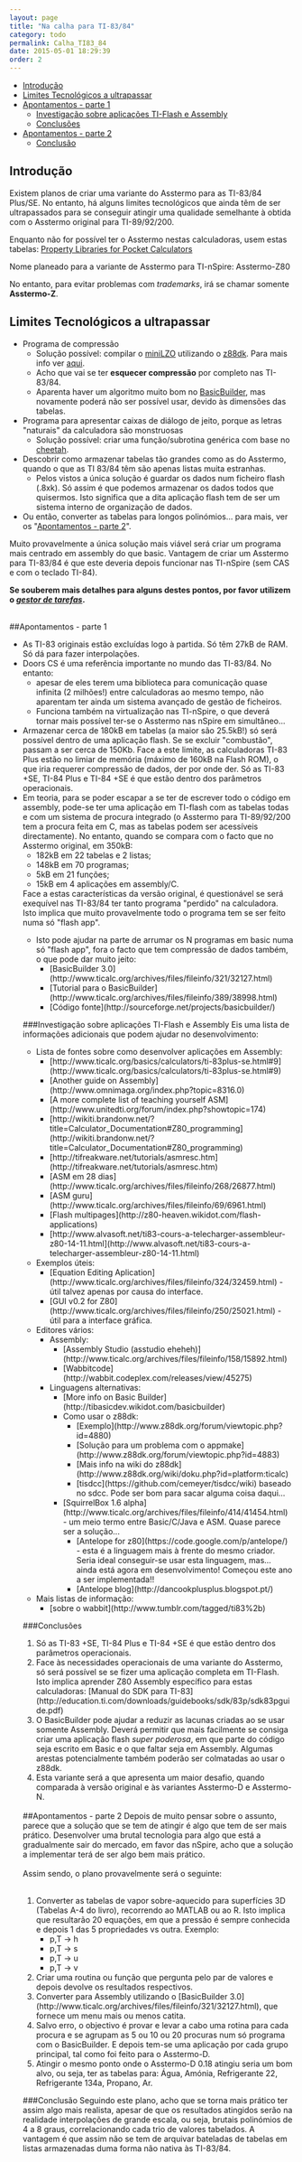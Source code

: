 ```yaml
---
layout: page
title: "Na calha para TI-83/84"
category: todo
permalink: Calha_TI83_84
date: 2015-05-01 18:29:39
order: 2
---
```


  * [Introdução](#introdução)
  * [Limites Tecnológicos a ultrapassar](#limites-tecnológicos-a-ultrapassar)
  * [Apontamentos - parte 1](#apontamentos---parte-1)
    * [Investigação sobre aplicações TI-Flash e Assembly](#investigação-sobre-aplicações-ti-flash-e-assembly)
    * [Conclusões](#conclusões)
  * [Apontamentos - parte 2](#apontamentos---parte-2)
    * [Conclusão](#conclusão)

## Introdução
Existem planos de criar uma variante do Asstermo para as TI-83/84 Plus/SE. No entanto, há alguns limites tecnológicos que ainda têm de ser ultrapassados para se conseguir atingir uma qualidade semelhante à obtida com o Asstermo original para TI-89/92/200.

Enquanto não for possível ter o Asstermo nestas calculadoras, usem estas tabelas: [Property Libraries for Pocket Calculators](http://www.steamtables-pocket-calculators.com)

Nome planeado para a variante de Asstermo para TI-nSpire: Asstermo-Z80

No entanto, para evitar problemas com _trademarks_, irá se chamar somente **Asstermo-Z**.

## Limites Tecnológicos a ultrapassar

  * Programa de compressão
    * Solução possível: compilar o [miniLZO](http://www.oberhumer.com/opensource/lzo/) utilizando o [z88dk](http://www.z88dk.org). Para mais info ver [aqui](http://forum.ticalcs.net/showthread.php?tid=432&page=3).
    * Acho que vai se ter **esquecer compressão** por completo nas TI-83/84.
    * Aparenta haver um algoritmo muito bom no [BasicBuilder](http://www.ticalc.org/archives/files/fileinfo/321/32127.html), mas novamente poderá não ser possível usar, devido às dimensões das tabelas.
  * Programa para apresentar caixas de diálogo de jeito, porque as letras "naturais" da calculadora são monstruosas
    * Solução possível: criar uma função/subrotina genérica com base no [cheetah](http://www.ticalc.org/archives/files/fileinfo/318/31801.html).
  * Descobrir como armazenar tabelas tão grandes como as do Asstermo, quando o que as TI 83/84 têm são apenas listas muita estranhas.
    * Pelos vistos a única solução é guardar os dados num ficheiro flash (.8xk). Só assim é que podemos armazenar os dados todos que quisermos. Isto significa que a dita aplicação flash tem de ser um sistema interno de organização de dados.
  * Ou então, converter as tabelas para longos polinómios... para mais, ver os "[Apontamentos - parte 2](#Apontamentos_-_parte_2)".

Muito provavelmente a única solução mais viável será criar um programa mais centrado em assembly do que basic.
Vantagem de criar um Asstermo para TI-83/84 é que este deveria depois funcionar nas TI-nSpire (sem CAS e com o teclado TI-84).

**Se souberem mais detalhes para alguns destes pontos, por favor utilizem o [_gestor de tarefas_](https://github.com/asstermo/asstermo.github.io/issues).**

<br>
##Apontamentos - parte 1
<ul><li>As TI-83 originais estão excluídas logo à partida. Só têm 27kB de RAM. Só dá para fazer interpolações.<br>
</li><li>Doors CS é uma referência importante no mundo das TI-83/84. No entanto:<br>
<ul><li>apesar de eles terem uma biblioteca para comunicação quase infinita (2 milhões!) entre calculadoras ao mesmo tempo, não aparentam ter ainda um sistema avançado de gestão de ficheiros.<br>
</li><li>Funciona também na virtualização nas TI-nSpire, o que deverá tornar mais possível ter-se o Asstermo nas nSpire em simultâneo...<br>
</li></ul></li><li>Armazenar cerca de 180kB em tabelas (a maior são 25.5kB!) só será possível dentro de uma aplicação flash. Se se excluir "combustão", passam a ser cerca de 150Kb. Face a este limite, as calculadoras TI-83 Plus estão no limiar de memória (máximo de 160kB na Flash ROM), o que iria requerer compressão de dados, der por onde der. Só as TI-83 +SE, TI-84 Plus e TI-84 +SE é que estão dentro dos parâmetros operacionais.<br>
</li><li>Em teoria, para se poder escapar a se ter de escrever todo o código em assembly, pode-se ter uma aplicação em TI-flash com as tabelas todas e com um sistema de procura integrado (o Asstermo para TI-89/92/200 tem a procura feita em C, mas as tabelas podem ser acessíveis directamente). No entanto, quando se compara com o facto que no Asstermo original, em 350kB:<br>
<ul><li>182kB em 22 tabelas e 2 listas;<br>
</li><li>148kB em 70 programas;<br>
</li><li>5kB em 21 funções;<br>
</li><li>15kB em 4 aplicações em assembly/C.<br>
</li></ul>
Face a estas características da versão original, é questionável se será exequível nas TI-83/84 ter tanto programa "perdido" na calculadora. Isto implica que muito provavelmente todo o programa tem se ser feito numa só "flash app".
</li>
<ul><li>Isto pode ajudar na parte de arrumar os N programas em basic numa só "flash app", fora o facto que tem compressão de dados também, o que pode dar muito jeito:<br>
<ul><li>[BasicBuilder 3.0](http://www.ticalc.org/archives/files/fileinfo/321/32127.html)
</li><li>[Tutorial para o BasicBuilder](http://www.ticalc.org/archives/files/fileinfo/389/38998.html)
</li><li>[Código fonte](http://sourceforge.net/projects/basicbuilder/)</li></ul></li></ul>

###Investigação sobre aplicações TI-Flash e Assembly
Eis uma lista de informações adicionais que podem ajudar no desenvolvimento:<br>
<ul><li>Lista de fontes sobre como desenvolver aplicações em Assembly:<br>
<ul><li>[http://www.ticalc.org/basics/calculators/ti-83plus-se.html#9](http://www.ticalc.org/basics/calculators/ti-83plus-se.html#9)
</li><li>[Another guide on Assembly](http://www.omnimaga.org/index.php?topic=8316.0)
</li><li>[A more complete list of teaching yourself ASM](http://www.unitedti.org/forum/index.php?showtopic=174)
</li><li>[http://wikiti.brandonw.net/?title=Calculator_Documentation#Z80_programming](http://wikiti.brandonw.net/?title=Calculator_Documentation#Z80_programming)
</li><li>[http://tifreakware.net/tutorials/asmresc.htm](http://tifreakware.net/tutorials/asmresc.htm)
</li><li>[ASM em 28 dias](http://www.ticalc.org/archives/files/fileinfo/268/26877.html)
</li><li>[ASM guru](http://www.ticalc.org/archives/files/fileinfo/69/6961.html)
</li><li>[Flash multipages](http://z80-heaven.wikidot.com/flash-applications)
</li><li>[http://www.alvasoft.net/ti83-cours-a-telecharger-assembleur-z80-14-11.html](http://www.alvasoft.net/ti83-cours-a-telecharger-assembleur-z80-14-11.html)
</li></ul></li><li>Exemplos úteis:<br>
<ul><li>[Equation Editing Aplication](http://www.ticalc.org/archives/files/fileinfo/324/32459.html) - útil talvez apenas por causa do interface.<br>
</li><li>[GUI v0.2 for Z80](http://www.ticalc.org/archives/files/fileinfo/250/25021.html) - útil para a interface gráfica.<br>
</li></ul></li><li>Editores vários:<br>
<ul><li>Assembly:<br>
<ul><li>[Assembly Studio (asstudio eheheh)](http://www.ticalc.org/archives/files/fileinfo/158/15892.html)
</li><li>[Wabbitcode](http://wabbit.codeplex.com/releases/view/45275)
</li></ul></li><li>Linguagens alternativas:<br>
<ul><li>[More info on Basic Builder](http://tibasicdev.wikidot.com/basicbuilder)
</li><li>Como usar o z88dk:<br>
<ul><li>[Exemplo](http://www.z88dk.org/forum/viewtopic.php?id=4880)
</li><li>[Solução para um problema com o appmake](http://www.z88dk.org/forum/viewtopic.php?id=4883)
</li><li>[Mais info na wiki do z88dk](http://www.z88dk.org/wiki/doku.php?id=platform:ticalc)
</li><li>[tisdcc](https://github.com/cemeyer/tisdcc/wiki) baseado no sdcc. Pode ser bom para sacar alguma coisa daqui...<br>
</li></ul></li><li>[SquirrelBox 1.6 alpha](http://www.ticalc.org/archives/files/fileinfo/414/41454.html) - um meio termo entre Basic/C/Java e ASM. Quase parece ser a solução...<br>
<ul><li>[Antelope for z80](https://code.google.com/p/antelope/) - esta é a linguagem mais à frente do mesmo criador. Seria ideal conseguir-se usar esta linguagem, mas... ainda está agora em desenvolvimento! Começou este ano a ser implementada!!<br>
</li><li>[Antelope blog](http://dancookplusplus.blogspot.pt/)
</li></ul></li></ul></li></ul></li><li>Mais listas de informação:<br>
<ul><li>[sobre o wabbit](http://www.tumblr.com/tagged/ti83%2b)</li></ul></li></ul>

###Conclusões
<ol><li>Só as TI-83 +SE, TI-84 Plus e TI-84 +SE é que estão dentro dos parâmetros operacionais.<br>
</li><li>Face às necessidades operacionais de uma variante do Asstermo, só será possível se se fizer uma aplicação completa em TI-Flash. Isto implica aprender Z80 Assembly específico para estas calculadoras: [Manual do SDK para TI-83](http://education.ti.com/downloads/guidebooks/sdk/83p/sdk83pguide.pdf)
</li><li>O BasicBuilder pode ajudar a reduzir as lacunas criadas ao se usar somente Assembly. Deverá permitir que mais facilmente se consiga criar uma aplicação flash <i>super poderosa</i>, em que parte do código seja escrito em Basic e o que faltar seja em Assembly. Algumas arestas potencialmente também poderão ser colmatadas ao usar o z88dk.<br>
</li><li>Esta variante será a que apresenta um maior desafio, quando comparada à versão original e às variantes Asstermo-D e Asstermo-N.</li></ol>


<br />
##Apontamentos - parte 2
Depois de muito pensar sobre o assunto, parece que a solução que se tem de atingir é algo que tem de ser mais prático. Desenvolver uma brutal tecnologia para algo que está a gradualmente sair do mercado, em favor das nSpire, acho que a solução a implementar terá de ser algo bem mais prático.<br>
<br>
Assim sendo, o plano provavelmente será o seguinte:<br>
<br>
<ol><li>Converter as tabelas de vapor sobre-aquecido para superfícies 3D (Tabelas A-4 do livro), recorrendo ao MATLAB ou ao R. Isto implica que resultarão 20 equações, em que a pressão é sempre conhecida e depois 1 das 5 propriedades vs outra. Exemplo:<br>
<ul><li>p,T -> h<br>
</li><li>p,T -> s<br>
</li><li>p,T -> u<br>
</li><li>p,T -> v<br>
</li></ul></li><li>Criar uma routina ou função que pergunta pelo par de valores e depois devolve os resultados respectivos.<br>
</li><li>Converter para Assembly utilizando o [BasicBuilder 3.0](http://www.ticalc.org/archives/files/fileinfo/321/32127.html), que fornece um menu mais ou menos catita.<br>
</li><li>Salvo erro, o objectivo é provar e levar a cabo uma rotina para cada procura e se agrupam as 5 ou 10 ou 20 procuras num só programa com o BasicBuilder. E depois tem-se uma aplicação por cada grupo principal, tal como foi feito para o Asstermo-D.<br>
</li><li>Atingir o mesmo ponto onde o Asstermo-D 0.18 atingiu seria um bom alvo, ou seja, ter as tabelas para: Água, Amónia, Refrigerante 22, Refrigerante 134a, Propano, Ar.</li></ol>


###Conclusão
Seguindo este plano, acho que se torna mais prático ter assim algo mais realista, apesar de que os resultados atingidos serão na realidade interpolações de grande escala, ou seja, brutais polinómios de 4 a 8 graus, correlacionando cada trio de valores tabelados. A vantagem é que assim não se tem de arquivar bateladas de tabelas em listas armazenadas duma forma não nativa às TI-83/84.
